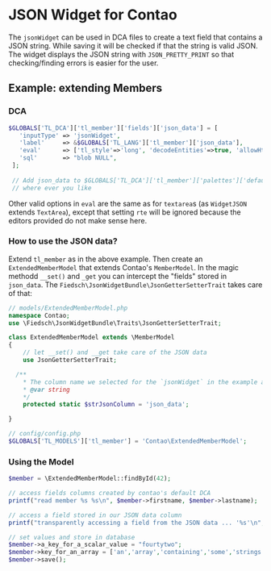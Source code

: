 # JSON Widget for Contao

The `jsonWidget` can be used in DCA files to create a text field that contains a JSON string.
While saving it will be checked if that the string is valid JSON. 
The widget displays the JSON string with `JSON_PRETTY_PRINT` so that checking/finding errors 
is easier for the user.
  

## Example: extending Members

### DCA

```php
$GLOBALS['TL_DCA']['tl_member']['fields']['json_data'] = [
   'inputType' => 'jsonWidget',
   'label'     => &$GLOBALS['TL_LANG']['tl_member']['json_data'],
   'eval'      => ['tl_style'=>'long', 'decodeEntities'=>true, 'allowHtml'=>true ], 
   'sql'       => "blob NULL",
 ];
 
 // Add json_data to $GLOBALS['TL_DCA']['tl_member']['palettes']['default'] 
 // where ever you like
 ```
Other valid options in `eval` are the same as for `textarea`s (as `WidgetJSON` extends `TextArea`), 
except that setting `rte` will be ignored because the editors provided do not make sense here. 


### How to use the JSON data?

Extend `tl_member` as in the above example. Then create an `ExtendedMemberModel` that 
extends Contao's `MemberModel`. In the magic methodd `__set()` and `_get` you can intercept
the "fields" stored in `json_data`. The `Fiedsch\JsonWidgetBundle\JsonGetterSetterTrait` takes 
care of that:

```php
// models/ExtendedMemberModel.php
namespace Contao;
use \Fiedsch\JsonWidgetBundle\Traits\JsonGetterSetterTrait;

class ExtendedMemberModel extends \MemberModel
{
    // let __set() and __get take care of the JSON data
    use JsonGetterSetterTrait;

  /**
    * The column name we selected for the `jsonWidget` in the example above
    * @var string
    */
    protected static $strJsonColumn = 'json_data';

}
```

```php
// config/config.php
$GLOBALS['TL_MODELS']['tl_member'] = 'Contao\ExtendedMemberModel';
```


### Using the Model

```php
$member = \ExtendedMemberModel::findById(42);

// access fields columns created by contao's default DCA
printf("read member %s %s\n", $member->firstname, $member->lastname);

// access a field stored in our JSON data column
printf("transparently accessing a field from the JSON data ... '%s'\n", $member->whatever);

// set values and store in database
$member->a_key_for_a_scalar_value = "fourtytwo";
$member->key_for_an_array = ['an','array','containing','some','strings'];
$member->save();
```
